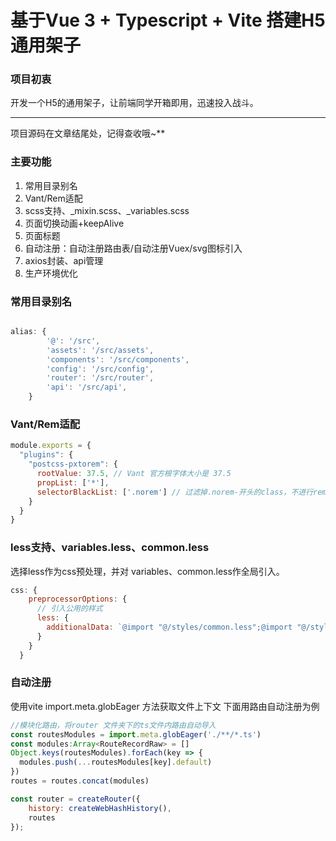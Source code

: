 # 基于Vue 3 + Typescript + Vite 搭建H5通用架子

### 项目初衷

开发一个H5的通用架子，让前端同学开箱即用，迅速投入战斗。

----

项目源码在文章结尾处，记得查收哦~**

### 主要功能
1. 常用目录别名
2. Vant/Rem适配
3. scss支持、_mixin.scss、_variables.scss
4. 页面切换动画+keepAlive
5. 页面标题
6. 自动注册：自动注册路由表/自动注册Vuex/svg图标引入
7. axios封装、api管理
8. 生产环境优化


### 常用目录别名
```js

alias: {
        '@': '/src',
        'assets': '/src/assets',
        'components': '/src/components',
        'config': '/src/config',
        'router': '/src/router',
        'api': '/src/api',
    }
```

### Vant/Rem适配

```js
module.exports = {
  "plugins": {
    "postcss-pxtorem": {
      rootValue: 37.5, // Vant 官方根字体大小是 37.5
      propList: ['*'],
      selectorBlackList: ['.norem'] // 过滤掉.norem-开头的class，不进行rem转换
    }
  }
}
```

### less支持、variables.less、common.less
选择less作为css预处理，并对 variables、common.less作全局引入。
```js
css: {
    preprocessorOptions: {
      // 引入公用的样式
      less: {
        additionalData: `@import "@/styles/common.less";@import "@/styles/variable.less";`,
      }
    }
  }
```

### 自动注册

使用vite import.meta.globEager 方法获取文件上下文
下面用路由自动注册为例

```js
//模块化路由，将router 文件夹下的ts文件内路由自动导入
const routesModules = import.meta.globEager('./**/*.ts')
const modules:Array<RouteRecordRaw> = []
Object.keys(routesModules).forEach(key => {
  modules.push(...routesModules[key].default)
})
routes = routes.concat(modules)

const router = createRouter({
    history: createWebHashHistory(),
    routes
});

```



